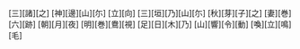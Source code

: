 [三][諸][之] [神][邊][山][尓] [立][向] [三][垣][乃][山][尓] [秋][芽][子][之] [妻][巻][六][跡] [朝][月][夜] [明][巻][鴦][視] [足][日][木][乃] [山][響][令][動] [喚][立][鳴][毛]
